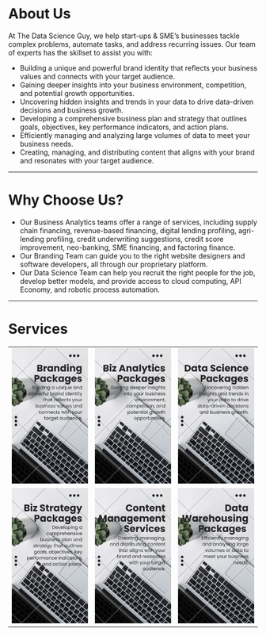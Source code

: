 # About Us

At The Data Science Guy, we help start-ups & SME’s businesses tackle complex problems, automate tasks, and address recurring issues. 
Our team of experts has the skillset to assist you with:

- Building a unique and powerful brand identity that reflects your business values and connects with your target audience.
- Gaining deeper insights into your business environment, competition, and potential growth opportunities.
- Uncovering hidden insights and trends in your data to drive data-driven decisions and business growth.
- Developing a comprehensive business plan and strategy that outlines goals, objectives, key performance indicators, and action plans.
- Efficiently managing and analyzing large volumes of data to meet your business needs.
- Creating, managing, and distributing content that aligns with your brand and resonates with your target audience.

---
# Why Choose Us?  

- Our Business Analytics teams offer a range of services, including supply chain financing, revenue-based financing, digital lending profiling, agri-lending profiling, credit underwriting suggestions, credit score improvement, neo-banking, SME financing, and factoring finance.
- Our Branding Team can guide you to the right website designers and software developers, all through our proprietary platform.
- Our Data Science Team can help you recruit the right people for the job, develop better models, and provide access to cloud computing, API Economy, and robotic process automation.

---
# Services
| | | |
|:--|:--|:--|
| <a href="https://raw.githubusercontent.com/Mihir-Ai-lab/The_Data_Science_Guy/main/Services/Branding"><img src="https://raw.githubusercontent.com/Mihir-Ai-lab/The_Data_Science_Guy/main/Services/Images/Branding.png"> | <a href="https://raw.githubusercontent.com/Mihir-Ai-lab/The_Data_Science_Guy/main/Services/Business%20Analysis"><img src="https://raw.githubusercontent.com/Mihir-Ai-lab/The_Data_Science_Guy/main/Services/Images/Business%20Analytics.png"> | <a href="https://raw.githubusercontent.com/Mihir-Ai-lab/The_Data_Science_Guy/main/Services/Data%20Science"><img src="https://raw.githubusercontent.com/Mihir-Ai-lab/The_Data_Science_Guy/main/Services/Images/Data%20Science.png"> |
| <a href="https://raw.githubusercontent.com/Mihir-Ai-lab/The_Data_Science_Guy/main/Services/Business%20Strategy"><img src="https://raw.githubusercontent.com/Mihir-Ai-lab/The_Data_Science_Guy/main/Services/Images/Business%20Strategy.png"> | <a href="https://raw.githubusercontent.com/Mihir-Ai-lab/The_Data_Science_Guy/main/Services/Content%20Management"><img src="https://raw.githubusercontent.com/Mihir-Ai-lab/The_Data_Science_Guy/main/Services/Images/Content%20Management.png"> | <a href="https://raw.githubusercontent.com/Mihir-Ai-lab/The_Data_Science_Guy/main/Services/Data%20Warehousing"><img src="https://raw.githubusercontent.com/Mihir-Ai-lab/The_Data_Science_Guy/main/Services/Images/Data%20Warehousing.png"> |
